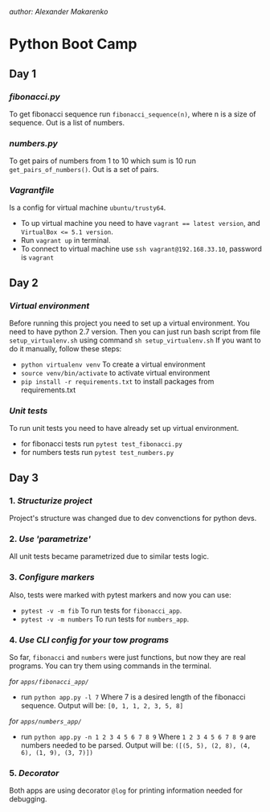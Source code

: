 *author: Alexander Makarenko*

# Python Boot Camp

## Day 1

### *fibonacci.py*
To get fibonacci sequence run `fibonacci_sequence(n)`, where n is a size of sequence. Out is a list of numbers.

### *numbers.py* 
To get pairs of numbers from 1 to 10 which sum is 10 run `get_pairs_of_numbers()`. Out is a set of pairs.

### *Vagrantfile*
Is a config for virtual machine `ubuntu/trusty64`.
* To up virtual machine you need to have `vagrant == latest version`, and `VirtualBox <= 5.1 version`.
* Run `vagrant up` in terminal.
* To connect to virtual machine use `ssh vagrant@192.168.33.10`, password is `vagrant`

## Day 2

### *Virtual environment*

Before running this project you need to set up a virtual environment. 
You need to have python 2.7 version. 
Then you can just run bash script from file `setup_virtualenv.sh` using command `sh setup_virtualenv.sh`
If you want to do it manually, follow these steps:
* `python virtualenv venv` To create a virtual environment
* `source venv/bin/activate` to activate virtual environment
* `pip install -r requirements.txt` to install packages from requirements.txt

### *Unit tests*

To run unit tests you need to have already set up virtual environment.
* for fibonacci tests run `pytest test_fibonacci.py`
* for numbers tests run `pytest test_numbers.py`

## Day 3

### 1. *Structurize project*

Project's structure was changed due to dev convenctions for python devs.

### 2. *Use 'parametrize'*

All unit tests became parametrized due to similar tests logic.

### 3. *Configure markers*

Also, tests were marked with pytest markers and now you can use:

* `pytest -v -m fib` To run tests for `fibonacci_app`.
* `pytest -v -m numbers` To run tests for `numbers_app`.

### 4. *Use CLI config for your tow programs*

So far, `fibonacci` and `numbers` were just functions, 
but now they are real programs. You can try them using commands in the terminal.

*for `apps/fibonacci_app/`*
* run `python app.py -l 7` Where 7 is a desired length of the fibonacci sequence.
Output will be: `[0, 1, 1, 2, 3, 5, 8]`

*for `apps/numbers_app/`*
* run `python app.py -n 1 2 3 4 5 6 7 8 9` Where `1 2 3 4 5 6 7 8 9` are numbers needed to be parsed.
Output will be: `([(5, 5), (2, 8), (4, 6), (1, 9), (3, 7)])`

### 5. *Decorator*

Both apps are using decorator `@log` for printing information needed for debugging.